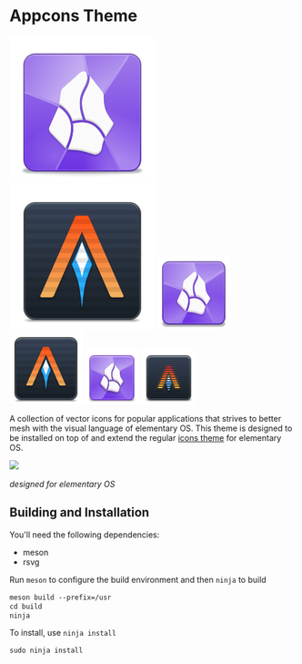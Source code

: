 # Appcons Theme

![Obsidian App Icon 128](./apps/128/obsidian.svg)
![Alacritty App Icon 128](./apps/128/com.alacritty.Alacritty.svg)
![Obsidian App Icon 64](./apps/64/obsidian.svg)
![Alacritty App Icon 64](./apps/64/com.alacritty.Alacritty.svg)
![Obsidian App Icon 48](./apps/48/obsidian.svg)
![Alacritty App Icon 48](./apps/48/com.alacritty.Alacritty.svg)

A collection of vector icons for popular applications that strives to better mesh with the visual language of elementary OS.
This theme is designed to be installed on top of and extend the regular [icons theme](https://github.com/elementary/icons) for elementary OS.


<img src="https://github.com/wpkelso/appcons/assets/11094688/5c8fb765-61c3-4f79-a33d-46b5bd59c480" width="200">

_designed for elementary OS_

## Building and Installation

You'll need the following dependencies:

* meson
* rsvg

Run `meson` to configure the build environment and then `ninja` to build

    meson build --prefix=/usr
    cd build
    ninja

To install, use `ninja install`

    sudo ninja install
